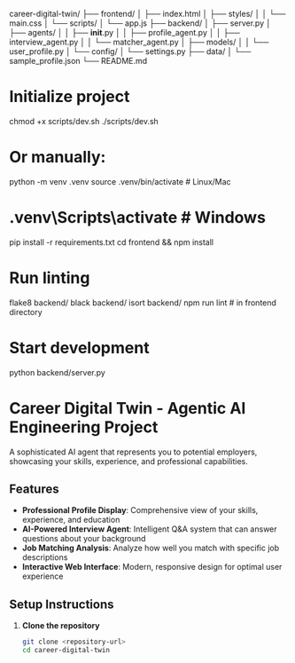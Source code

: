 career-digital-twin/
├── frontend/
│   ├── index.html
│   ├── styles/
│   │   └── main.css
│   └── scripts/
│       └── app.js
├── backend/
│   ├── server.py
│   ├── agents/
│   │   ├── __init__.py
│   │   ├── profile_agent.py
│   │   ├── interview_agent.py
│   │   └── matcher_agent.py
│   ├── models/
│   │   └── user_profile.py
│   └── config/
│       └── settings.py
├── data/
│   └── sample_profile.json
└── README.md

# Initialize project
chmod +x scripts/dev.sh
./scripts/dev.sh

# Or manually:
python -m venv .venv
source .venv/bin/activate  # Linux/Mac
# .venv\Scripts\activate  # Windows
pip install -r requirements.txt
cd frontend && npm install

# Run linting
flake8 backend/
black backend/
isort backend/
npm run lint  # in frontend directory

# Start development
python backend/server.py


# Career Digital Twin - Agentic AI Engineering Project

A sophisticated AI agent that represents you to potential employers, showcasing your skills, experience, and professional capabilities.

## Features

- **Professional Profile Display**: Comprehensive view of your skills, experience, and education
- **AI-Powered Interview Agent**: Intelligent Q&A system that can answer questions about your background
- **Job Matching Analysis**: Analyze how well you match with specific job descriptions
- **Interactive Web Interface**: Modern, responsive design for optimal user experience

## Setup Instructions

1. **Clone the repository**
   ```bash
   git clone <repository-url>
   cd career-digital-twin